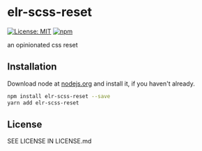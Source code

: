 # elr-scss-reset

[![License: MIT](https://img.shields.io/badge/License-MIT-yellow.svg)](https://opensource.org/licenses/MIT)
[![npm](https://img.shields.io/npm/dm/elr-scss-reset.svg?style=flat)](https://npmjs.com/package/elr-scss-reset)

an opinionated css reset

## Installation

Download node at [nodejs.org](http://nodejs.org) and install it, if you haven't already.

```sh
npm install elr-scss-reset --save
yarn add elr-scss-reset
```

## License

SEE LICENSE IN LICENSE.md
